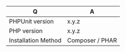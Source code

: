 | Q                   | A
| --------------------| ---------------
| PHPUnit version     | x.y.z
| PHP version         | x.y.z
| Installation Method | Composer / PHAR

<!--
- Please fill in this template according to your issue.
- Please keep the table shown above at the top of your issue.
- Please post code as text (using proper markup). Do not post screenshots of code.
- Visit https://phpunit.de/support.html if you are looking for support.
- Otherwise, replace this comment by the description of your issue.
-->

